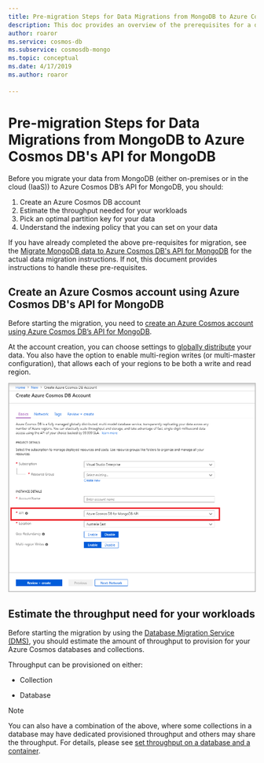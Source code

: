 ```yaml
---
title: Pre-migration Steps for Data Migrations from MongoDB to Azure Cosmos DB's API for MongoDB
description: This doc provides an overview of the prerequisites for a data migration from MongoDB to Cosmos DB.
author: roaror
ms.service: cosmos-db
ms.subservice: cosmosdb-mongo
ms.topic: conceptual
ms.date: 4/17/2019
ms.author: roaror

---
```


# Pre-migration Steps for Data Migrations from MongoDB to Azure Cosmos DB's API for MongoDB

Before you migrate your data from MongoDB (either on-premises or in the cloud (IaaS)) to Azure Cosmos DB’s API for MongoDB, you should:

1. Create an Azure Cosmos DB account
2. Estimate the throughput needed for your workloads
3. Pick an optimal partition key for your data
4. Understand the indexing policy that you can set on your data

If you have already completed the above pre-requisites for migration, see the [Migrate MongoDB data to Azure Cosmos DB's API for MongoDB](../dms/tutorial-mongodb-cosmos-db.md) for the actual data migration instructions. If not, this document provides instructions to handle these pre-requisites. 

## Create an Azure Cosmos account using Azure Cosmos DB's API for MongoDB

Before starting the migration, you need to [create an Azure Cosmos account using Azure Cosmos DB’s API for MongoDB](create-mongodb-dotnet.md). 

At the account creation, you can choose settings to [globally distribute](distribute-data-globally.md) your data. You also have the option to enable multi-region writes (or multi-master configuration), that allows each of your regions to be both a write and read region.

![Account-Creation](./media/mongodb-pre-migration/account-creation.png)

## Estimate the throughput need for your workloads

Before starting the migration by using the [Database Migration Service (DMS)](../dms/dms-overview.md), you should estimate the amount of throughput to provision for your Azure Cosmos databases and collections.

Throughput can be provisioned on either:

- Collection

- Database

> [!NOTE]
> You can also have a combination of the above, where some collections in a database may have dedicated provisioned throughput and others may share the throughput. For details, please see [set throughput on a database and a container](set-throughput.md).
>
